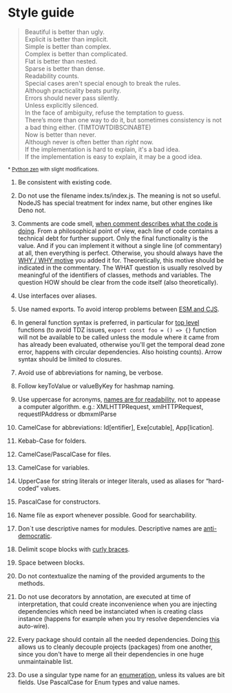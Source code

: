 # Style guide

> Beautiful is better than ugly.</br>
> Explicit is better than implicit.</br>
> Simple is better than complex.</br>
> Complex is better than complicated.</br>
> Flat is better than nested.</br>
> Sparse is better than dense.</br>
> Readability counts.</br>
> Special cases aren't special enough to break the rules.</br>
> Although practicality beats purity.</br>
> Errors should never pass silently.</br>
> Unless explicitly silenced.</br>
> In the face of ambiguity, refuse the temptation to guess.</br>
> There’s more than one way to do it, but sometimes consistency is not a bad thing either. (TIMTOWTDIBSCINABTE)</br>
> Now is better than never.</br>
> Although never is often better than _right_ now.</br>
> If the implementation is hard to explain, it's a bad idea.</br>
> If the implementation is easy to explain, it may be a good idea.

<sub>\* [Python zen](https://www.python.org/dev/peps/pep-0020) with slight modifications.</sup>

1. Be consistent with existing code.

2. Do not use the filename index.ts/index.js.
   The meaning is not so useful.
   NodeJS has special treatment for index name, but other engines like Deno not.

3. Comments are code smell, [when comment describes what the code is doing](https://henrikwarne.com/2021/06/15/on-comments-in-code/). From a philosophical point of view, each line of code contains a technical debt for further support. Only the final functionality is the value. And if you can implement it without a single line (of commentary) at all, then everything is perfect. Otherwise, you should always have the [WHY / WHY motive](https://habr.com/ru/post/562938/#comment_23154158) you added it for. Theoretically, this motive should be indicated in the commentary. The WHAT question is usually resolved by meaningful of the identifiers of classes, methods and variables. The question HOW should be clear from the code itself (also theoretically).

4. Use interfaces over aliases.

5. Use named exports.
   To avoid interop problems between [ESM and CJS](https://github.com/rollup/rollup/issues/1961#issuecomment-423037881).

6. In general function syntax is preferred, in particular for [top level](https://deno.land/manual@v1.10.3/contributing/style_guide#top-level-functions-should-not-use-arrow-syntax) functions (to avoid TDZ issues, `export const foo = () => {}` function will not be available to be called unless the module where it came from has already been evaluated, otherwise you'll get the temporal dead zone error, happens with circular dependencies. Also hoisting counts). Arrow syntax should be limited to closures.

7. Avoid use of abbreviations for naming, be verbose.

8. Follow keyToValue or valueByKey for hashmap naming.

9. Use uppercase for acronyms, [names are for readability](https://github.com/airbnb/javascript#naming--Acronyms-and-Initialisms), not to appease a computer algorithm. e.g.: XMLHTTPRequest, xmlHTTPRequest, requestIPAddress or dbmxmlParse

10. CamelCase for abbreviations: Id[entifier], Exe[cutable], App[lication].

11. Kebab-Case for folders.

12. CamelCase/PascalCase for files.

13. CamelCase for variables.

14. UpperCase for string literals or integer literals, used as aliases for “hard-coded” values.

15. PascalCase for constructors.

16. Name file as export whenever possible. Good for searchability.

17. Don`t use descriptive names for modules. Descriptive names are [anti-democratic](https://hueniversedotcom.wordpress.com/2015/09/10/the-myth-of-descriptive-module-names).

18. Delimit scope blocks with [curly braces](https://eslint.org/docs/rules/curly#rule-details).

19. Space between blocks.

20. Do not contextualize the naming of the provided arguments to the methods.

21. Do not use decorators by annotation, are executed at time of interpretation, that could create inconvenience when you are injecting dependencies which need be instanciated when is creating class instance (happens for example when you try resolve dependencies via auto-wire).

22. Every package should contain all the needed dependencies. Doing [this](https://yarnpkg.com/features/workspaces#what-does-it-mean-to-be-a-workspace) allows us to cleanly decouple projects (packages) from one another, since you don't have to merge all their dependencies in one huge unmaintainable list.

23. Do use a singular type name for an [enumeration](https://docs.microsoft.com/en-us/previous-versions/dotnet/netframework-1.1/4x252001(v=vs.71)?redirectedfrom=MSDN), unless its values are bit fields. Use PascalCase for Enum types and value names.
